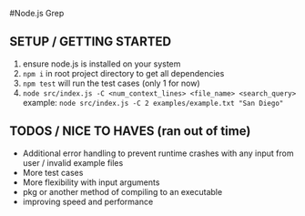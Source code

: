 #Node.js Grep

## SETUP / GETTING STARTED
1. ensure node.js is installed on your system
2. `npm i` in root project directory to get all dependencies
3. `npm test` will run the test cases (only 1 for now)
4. `node src/index.js -C <num_context_lines> <file_name> <search_query>` example: `node src/index.js -C 2 examples/example.txt "San Diego"`  


## TODOS / NICE TO HAVES (ran out of time)
- Additional error handling to prevent runtime crashes with any input from user / invalid example files
- More test cases
- More flexibility with input arguments
- pkg or another method of compiling to an executable
- improving speed and performance

